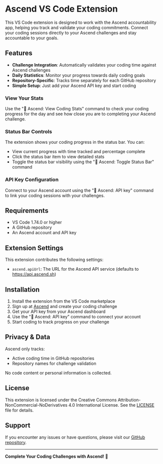 # Ascend VS Code Extension

This VS Code extension is designed to work with the Ascend accountability app, helping you track and validate your coding commitments. Connect your coding sessions directly to your Ascend challenges and stay accountable to your goals.

## Features

- **Challenge Integration**: Automatically validates your coding time against Ascend challenges
- **Daily Statistics**: Monitor your progress towards daily coding goals
- **Repository-Specific**: Tracks time separately for each GitHub repository
- **Simple Setup**: Just add your Ascend API key and start coding

### View Your Stats
Use the "🚀 Ascend: View Coding Stats" command to check your coding progress for the day and see how close you are to completing your Ascend challenge.

### Status Bar Controls
The extension shows your coding progress in the status bar. You can:
- View current progress with time tracked and percentage complete
- Click the status bar item to view detailed stats
- Toggle the status bar visibility using the "🚀 Ascend: Toggle Status Bar" command

### API Key Configuration 
Connect to your Ascend account using the "🚀 Ascend: API key" command to link your coding sessions with your challenges.

## Requirements

- VS Code 1.74.0 or higher
- A GitHub repository
- An Ascend account and API key

## Extension Settings

This extension contributes the following settings:

* `ascend.apiUrl`: The URL for the Ascend API service (defaults to https://api.ascend.sh)

## Installation

1. Install the extension from the VS Code marketplace
2. Sign up at [Ascend](https://app.ascend.sh) and create your coding challenge
3. Get your API key from your Ascend dashboard
4. Use the "🚀 Ascend: API key" command to connect your account
5. Start coding to track progress on your challenge

## Privacy & Data

Ascend only tracks:
- Active coding time in GitHub repositories
- Repository names for challenge validation

No code content or personal information is collected.

## License

This extension is licensed under the Creative Commons Attribution-NonCommercial-NoDerivatives 4.0 International License. See the [LICENSE](LICENSE.md) file for details.

## Support

If you encounter any issues or have questions, please visit our [GitHub repository](https://github.com/asc-end/vscode-extension).

---

**Complete Your Coding Challenges with Ascend! 🚀**

